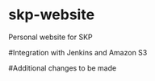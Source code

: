 # skp-website
Personal website for SKP

#Integration with Jenkins and Amazon S3

#Additional changes to be made
